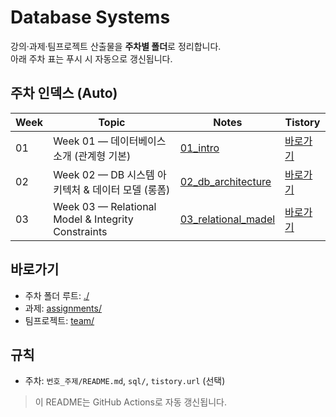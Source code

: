 # Database Systems

강의·과제·팀프로젝트 산출물을 **주차별 폴더**로 정리합니다.  
아래 주차 표는 푸시 시 자동으로 갱신됩니다.

## 주차 인덱스 (Auto)
| Week | Topic | Notes | Tistory |
|---|---|---|---|
| 01 | Week 01 — 데이터베이스 소개 (관계형 기본) | [01_intro](./01_intro/README.md) | [바로가기](https://hedycode.tistory.com/38) |
| 02 | Week 02 — DB 시스템 아키텍처 & 데이터 모델 (롱폼) | [02_db_architecture](./02_db_architecture/README.md) | [바로가기](https://hedycode.tistory.com/45) |
| 03 | Week 03 — Relational Model & Integrity Constraints | [03_relational_madel](./03_relational_madel/README.md) | [바로가기](https://hedycode.tistory.com/47) |

## 바로가기
- 주차 폴더 루트: [./](./)
- 과제: [assignments/](./assignments/)
- 팀프로젝트: [team/](./team/)

## 규칙
- 주차: `번호_주제/README.md`, `sql/`, `tistory.url` (선택)

> 이 README는 GitHub Actions로 자동 갱신됩니다.
